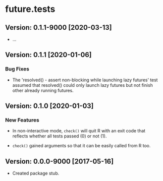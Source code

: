 # future.tests

## Version: 0.1.1-9000 [2020-03-13]

 * ...


## Version: 0.1.1 [2020-01-06]

### Bug Fixes

 * The 'resolved() - assert non-blocking while launching lazy futures' test
   assumed that resolved() could only launch lazy futures but not finish
   other already running futures.


## Version: 0.1.0 [2020-01-03]

### New Features

 * In non-interactive mode, `check()` will quit R with an exit code that
   reflects whether all tests passed (0) or not (1).

 * `check()` gained arguments so that it can be easily called from R too.



## Version: 0.0.0-9000 [2017-05-16]

 * Created package stub.
